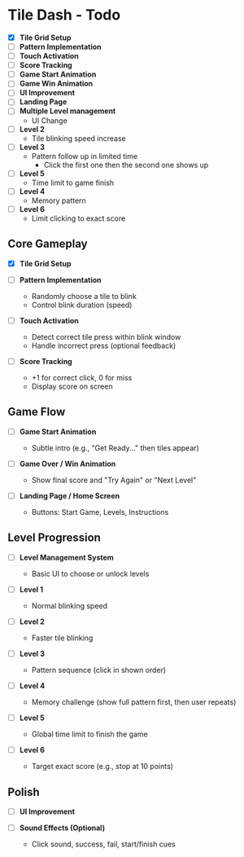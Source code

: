 # Tile Dash - Todo

- [x] **Tile Grid Setup**
- [ ] **Pattern Implementation**
- [ ] **Touch Activation**
- [ ] **Score Tracking**
- [ ] **Game Start Animation**
- [ ] **Game Win Animation**
- [ ] **UI Improvement**
- [ ] **Landing Page**
- [ ] **Multiple Level management**
  - UI Change
- [ ] **Level 2**
  - Tile blinking speed increase
- [ ] **Level 3**
  - Pattern follow up in limited time 
    - Click the first one then the second one shows up
- [ ] **Level 5**
  - Time limit to game finish
- [ ] **Level 4**
  - Memory pattern
- [ ] **Level 6**
  - Limit clicking to exact score





## Core Gameplay

- [x] **Tile Grid Setup**

- [ ] **Pattern Implementation**
  - Randomly choose a tile to blink
  - Control blink duration (speed)

- [ ] **Touch Activation**
  - Detect correct tile press within blink window
  - Handle incorrect press (optional feedback)

- [ ] **Score Tracking**
  - +1 for correct click, 0 for miss
  - Display score on screen

## Game Flow

- [ ] **Game Start Animation**
  - Subtle intro (e.g., "Get Ready..." then tiles appear)

- [ ] **Game Over / Win Animation**
  - Show final score and "Try Again" or "Next Level"

- [ ] **Landing Page / Home Screen**
  - Buttons: Start Game, Levels, Instructions

## Level Progression

- [ ] **Level Management System**
  - Basic UI to choose or unlock levels

- [ ] **Level 1**
  - Normal blinking speed

- [ ] **Level 2**
  - Faster tile blinking

- [ ] **Level 3**
  - Pattern sequence (click in shown order)

- [ ] **Level 4**
  - Memory challenge (show full pattern first, then user repeats)

- [ ] **Level 5**
  - Global time limit to finish the game

- [ ] **Level 6**
  - Target exact score (e.g., stop at 10 points)

## Polish

- [ ] **UI Improvement**

- [ ] **Sound Effects (Optional)**
  - Click sound, success, fail, start/finish cues
